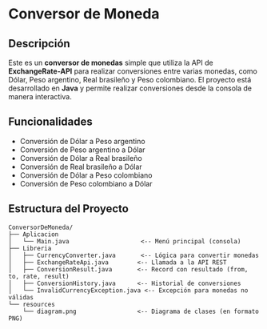 # Conversor de Moneda

## Descripción
Este es un **conversor de monedas** simple que utiliza la API de **ExchangeRate-API** para realizar conversiones entre varias monedas, como Dólar, Peso argentino, Real brasileño y Peso colombiano. El proyecto está desarrollado en **Java** y permite realizar conversiones desde la consola de manera interactiva.

## Funcionalidades
- Conversión de Dólar a Peso argentino
- Conversión de Peso argentino a Dólar
- Conversión de Dólar a Real brasileño
- Conversión de Real brasileño a Dólar
- Conversión de Dólar a Peso colombiano
- Conversión de Peso colombiano a Dólar

## Estructura del Proyecto

```plaintext
ConversorDeMoneda/
├── Aplicacion
│   └── Main.java                    <-- Menú principal (consola)
├── Libreria
│   ├── CurrencyConverter.java       <-- Lógica para convertir monedas
│   ├── ExchangeRateApi.java        <-- Llamada a la API REST
│   ├── ConversionResult.java       <-- Record con resultado (from, to, rate, result)
│   ├── ConversionHistory.java      <-- Historial de conversiones
│   └── InvalidCurrencyException.java <-- Excepción para monedas no válidas
└── resources
    └── diagram.png                 <-- Diagrama de clases (en formato PNG)
